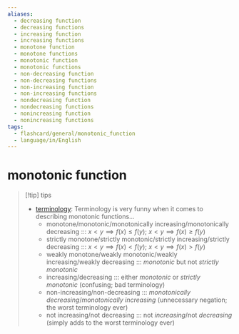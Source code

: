 ```yaml
---
aliases:
  - decreasing function
  - decreasing functions
  - increasing function
  - increasing functions
  - monotone function
  - monotone functions
  - monotonic function
  - monotonic functions
  - non-decreasing function
  - non-decreasing functions
  - non-increasing function
  - non-increasing functions
  - nondecreasing function
  - nondecreasing functions
  - nonincreasing function
  - nonincreasing functions
tags:
  - flashcard/general/monotonic_function
  - language/in/English
---
```


# monotonic function

> [!tip] tips
>
> - [terminology](terminology.md): Terminology is very funny when it comes to describing monotonic functions...
>   - monotone/monotonic/monotonically increasing/monotonically decreasing ::: $x < y \implies f(x) \le f(y)$; $x < y \implies f(x) \ge f(y)$
>   - strictly monotone/strictly monotonic/strictly increasing/strictly decreasing ::: $x < y \implies f(x) < f(y)$; $x < y \implies f(x) > f(y)$
>   - weakly monotone/weakly monotonic/weakly increasing/weakly decreasing ::: _monotonic_ but not _strictly monotonic_
>   - increasing/decreasing ::: either _monotonic_ or _strictly monotonic_ (confusing; bad terminology)
>   - non-increasing/non-decreasing ::: _monotonically decreasing_/_monotonically increasing_ (unnecessary negation; the worst terminology ever)
>   - not increasing/not decreasing ::: not _increasing_/not _decreasing_ (simply adds to the worst terminology ever)
